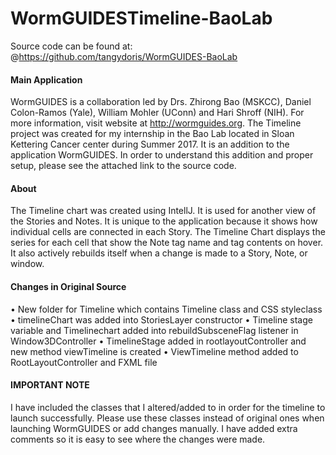 # WormGUIDESTimeline-BaoLab

Source code can be found at: @https://github.com/tangydoris/WormGUIDES-BaoLab

#### Main Application
WormGUIDES is a collaboration led by Drs. Zhirong Bao (MSKCC), Daniel Colon-Ramos (Yale), William Mohler (UConn) and Hari Shroff (NIH). 
For more information, visit website at http://wormguides.org.
The Timeline project was created for my internship in the Bao Lab located in Sloan Kettering Cancer center during Summer 2017. It is an
addition to the application WormGUIDES. In order to understand this addition and proper setup, please see the attached link to the source 
code.

#### About
The Timeline chart was created using IntellJ. It is used for another view of the Stories and Notes. It is unique to the 
application because it shows how individual cells are connected in each Story. The Timeline Chart displays the series for each cell 
that show the Note tag name and tag contents on hover. It also actively rebuilds itself when a change is made to a Story, Note, or window.

#### Changes in Original Source
•	New folder for Timeline which contains Timeline class and CSS styleclass
•	timelineChart was added into StoriesLayer constructor
•	Timeline stage variable and Timelinechart added into rebuildSubsceneFlag listener in Window3DController
•	TimelineStage added in rootlayoutController and new method viewTimeline is created
•	ViewTimeline method added to RootLayoutController and FXML file

#### IMPORTANT NOTE
I have included the classes that I altered/added to in order for the timeline to launch successfully. Please use these classes instead of original ones when launching WormGUIDES or add changes manually. I have added extra comments so it is easy to see where the changes were made.


